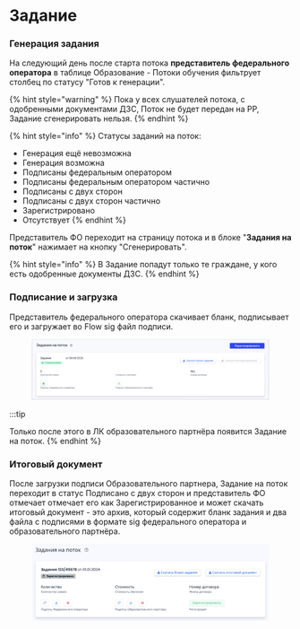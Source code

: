 # Задание

### Генерация задания

На следующий день после старта потока **представитель федерального оператора**  в таблице Образование - Потоки обучения фильтрует столбец по статусу "Готов к генерации".

{% hint style="warning" %}
Пока у всех слушателей потока, с одобренными документами ДЗС, Поток не будет передан на РР, Задание сгенерировать нельзя.
{% endhint %}

{% hint style="info" %}
Статусы заданий на поток:

* Генерация ещё невозможна
* Генерация возможна
* Подписаны федеральным оператором
* Подписаны федеральным оператором частично
* Подписаны с двух сторон
* Подписаны с двух сторон частично
* Зарегистрировано
* Отсутствует
{% endhint %}

Представитель ФО переходит на страницу потока и в блоке "**Задания на поток**" нажимает на кнопку "Сгенерировать".

{% hint style="info" %}
В Задание попадут только те граждане, у кого есть одобренные документы ДЗС.
{% endhint %}

### Подписание и загрузка &#x20;

Представитель федерального оператора скачивает бланк, подписывает его и загружает во Flow sig файл подписи.&#x20;

<figure><img src="../.gitbook/assets/image (10).png" alt=""><figcaption></figcaption></figure>

:::tip

Только после этого в ЛК образовательного партнёра появится Задание на поток.
{% endhint %}

### Итоговый документ

После загрузки подписи Образовательного партнера, Задание на поток переходит в статус Подписано с двух сторон и представитель ФО отмечает отмечает его как Зарегистрированное и может скачать итоговый документ - это архив, который содержит бланк задания и два файла с подписями в формате sig федерального оператора и образовательного партнёра.&#x20;

<figure><img src="../.gitbook/assets/image (199).png" alt=""><figcaption></figcaption></figure>
